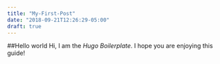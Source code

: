```yaml
---
title: "My-First-Post"
date: "2018-09-21T12:26:29-05:00"
draft: true
---
```



##Hello world
Hi, I am the *Hugo Boilerplate*. I hope you are enjoying this guide!